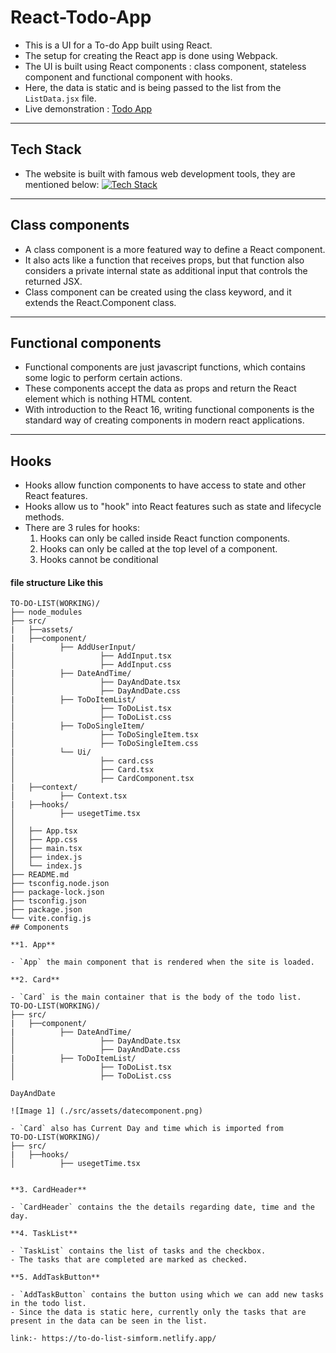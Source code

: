# React-Todo-App

- This is a UI for a To-do App built using React.
- The setup for creating the React app is done using Webpack.
- The UI is built using React components : class component, stateless component and functional component with hooks.
- Here, the data is static and is being passed to the list from the `ListData.jsx` file.
- Live demonstration : [Todo App](https://production--react-practicl-3.netlify.app/)

---

## Tech Stack

- The website is built with famous web development tools, they are mentioned below:
  [![Tech Stack](https://skillicons.dev/icons?i=html,css,js,react,webpack,bootstrap,vscode,git,github)](https://skillicons.dev)

---

## Class components

- A class component is a more featured way to define a React component.
- It also acts like a function that receives props, but that function also considers a private internal state as additional input that controls the returned JSX.
- Class component can be created using the class keyword, and it extends the React.Component class.

---

## Functional components

- Functional components are just javascript functions, which contains some logic to perform certain actions.
- These components accept the data as props and return the React element which is nothing HTML content.
- With introduction to the React 16, writing functional components is the standard way of creating components in modern react applications.

---

## Hooks

- Hooks allow function components to have access to state and other React features.
- Hooks allow us to "hook" into React features such as state and lifecycle methods.
- There are 3 rules for hooks:
  1. Hooks can only be called inside React function components.
  2. Hooks can only be called at the top level of a component.
  3. Hooks cannot be conditional

#### file structure Like this

```
TO-DO-LIST(WORKING)/
├── node_modules
├── src/
|   ├──assets/
|   ├──component/
|          ├── AddUserInput/
│                   ├── AddInput.tsx
│                   ├── AddInput.css
|          ├── DateAndTime/
│                   ├── DayAndDate.tsx
│                   ├── DayAndDate.css
|          ├── ToDoItemList/
│                   ├── ToDoList.tsx
│                   ├── ToDoList.css
|          ├── ToDoSingleItem/
│                   ├── ToDoSingleItem.tsx
│                   ├── ToDoSingleItem.css
|          └── Ui/
│                   ├── card.css
│                   ├── Card.tsx
│                   ├── CardComponent.tsx
|   ├──context/
│          ├── Context.tsx
|   ├──hooks/
│          ├── usegetTime.tsx
│
│   ├── App.tsx
│   ├── App.css
│   ├── main.tsx
│   ├── index.js
│   └── index.js
├── README.md
├── tsconfig.node.json
├── package-lock.json
├── tsconfig.json
├── package.json
└── vite.config.js
## Components

**1. App**

- `App` the main component that is rendered when the site is loaded.

**2. Card**

- `Card` is the main container that is the body of the todo list.
TO-DO-LIST(WORKING)/
├── src/
|   ├──component/
|          ├── DateAndTime/
│                   ├── DayAndDate.tsx
│                   ├── DayAndDate.css
|          ├── ToDoItemList/
│                   ├── ToDoList.tsx
│                   ├── ToDoList.css

DayAndDate

![Image 1] (./src/assets/datecomponent.png)

- `Card` also has Current Day and time which is imported from
TO-DO-LIST(WORKING)/
├── src/
|   ├──hooks/
│          ├── usegetTime.tsx


**3. CardHeader**

- `CardHeader` contains the the details regarding date, time and the day.

**4. TaskList**

- `TaskList` contains the list of tasks and the checkbox.
- The tasks that are completed are marked as checked.

**5. AddTaskButton**

- `AddTaskButton` contains the button using which we can add new tasks in the todo list.
- Since the data is static here, currently only the tasks that are present in the data can be seen in the list.

link:- https://to-do-list-simform.netlify.app/
```

